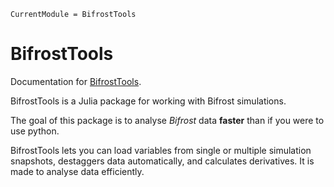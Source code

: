 ```@meta
CurrentModule = BifrostTools
```

# BifrostTools

Documentation for [BifrostTools](https://github.com/ITA-Solar/BifrostTools.jl).

BifrostTools is a Julia package for working with Bifrost simulations.

The goal of this package is to analyse *Bifrost* data **faster** than if you were to use python. 

BifrostTools lets you can load variables from single or multiple simulation snapshots, destaggers data automatically, and calculates derivatives. It is made to analyse data efficiently. 
